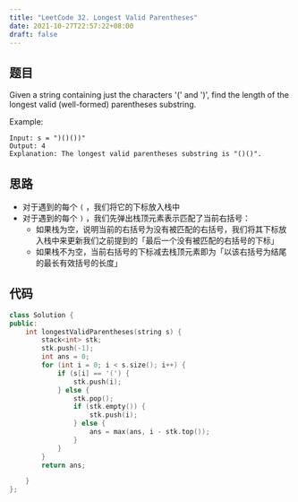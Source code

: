 ```yaml
---
title: "LeetCode 32. Longest Valid Parentheses"
date: 2021-10-27T22:57:22+08:00
draft: false
---
```


## 题目

Given a string containing just the characters '(' and ')', find the length of the longest valid (well-formed) parentheses substring.

Example:

```text
Input: s = ")()())"
Output: 4
Explanation: The longest valid parentheses substring is "()()".
```

## 思路

- 对于遇到的每个 `(` ，我们将它的下标放入栈中
- 对于遇到的每个 `)` ，我们先弹出栈顶元素表示匹配了当前右括号：
  - 如果栈为空，说明当前的右括号为没有被匹配的右括号，我们将其下标放入栈中来更新我们之前提到的「最后一个没有被匹配的右括号的下标」
  - 如果栈不为空，当前右括号的下标减去栈顶元素即为「以该右括号为结尾的最长有效括号的长度」

## 代码

```cpp
class Solution {
public:
    int longestValidParentheses(string s) {
        stack<int> stk;
        stk.push(-1);
        int ans = 0;
        for (int i = 0; i < s.size(); i++) {
            if (s[i] == '(') {
                stk.push(i);
            } else {
                stk.pop();
                if (stk.empty()) {
                    stk.push(i);
                } else {
                    ans = max(ans, i - stk.top());
                }
            }
        }
        return ans;

    }
};
```
